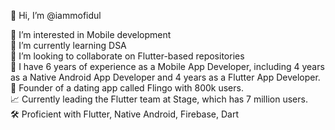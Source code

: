👋 Hi, I’m @iammofidul 

👀 I’m interested in Mobile development   
🌱 I’m currently learning DSA   
💞️ I’m looking to collaborate on Flutter-based repositories   
🍎 I have 6 years of experience as a Mobile App Developer, including 4 years as a Native Android App Developer and 4 years as a Flutter App Developer.   
🚀 Founder of a dating app called Flingo with 800k users.   
📈 Currently leading the Flutter team at Stage, which has 7 million users.   
🛠️ Proficient with Flutter, Native Android, Firebase, Dart    

<!---
iammofidul/iammofidul is a ✨ special ✨ repository because its `README.md` (this file) appears on your GitHub profile.
You can click the Preview link to take a look at your changes.
--->

